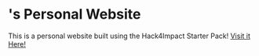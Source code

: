 # <Matthew Phan>'s Personal Website
This is a personal website built using the Hack4Impact Starter Pack!
<Hack4Impact Start>
[Visit it Here!](file:///Users/matthewphan/MatthewH4I.github.io/index.html)